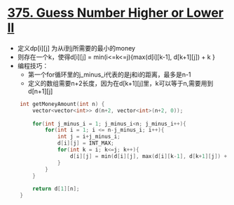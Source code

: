 # [375. Guess Number Higher or Lower II](https://leetcode.com/problems/guess-number-higher-or-lower-ii/#/description)
* 定义dp[i][j] 为从i到j所需要的最小的money
* 则存在一个k，使得d[i][j] = min(i<=k<=j){max(d[i][k-1], d[k+1][j]) + k }
* 编程技巧：
	* 第一个for循环里的j_minus_i代表的是j和i的距离，最多是n-1
	* 定义的数组需要n+2长度，因为在d[k+1][j]里，k可以等于n,需要用到d[n+1][j]
	
```C++
    int getMoneyAmount(int n) {
        vector<vector<int>> d(n+2, vector<int>(n+2, 0));
        
        for(int j_minus_i = 1; j_minus_i<n; j_minus_i++){
            for(int i = 1; i <= n-j_minus_i; i++){
                int j = i+j_minus_i;
                d[i][j] = INT_MAX;
                for(int k = i; k<=j; k++){
                    d[i][j] = min(d[i][j], max(d[i][k-1], d[k+1][j]) + k);
                }
            }
        }
        
        return d[1][n];
    }
```

